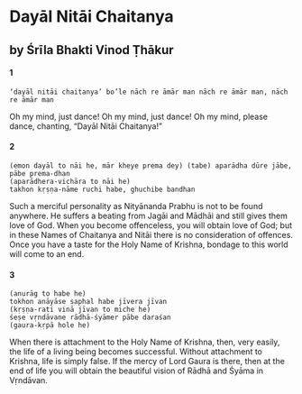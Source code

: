 # Dayāl Nitāi Chaitanya

## by Śrīla Bhakti Vinod Ṭhākur

#### 1

    ‘dayāl nitāi chaitanya’ bo’le nāch re āmār man nāch re āmār man, nāch re āmār man

Oh my mind, just dance! Oh my mind, just dance! Oh my mind, please dance, chanting, “Dayāl Nitāi Chaitanya!”

#### 2

    (emon dayāl to nāi he, mār kheye prema dey) (tabe) aparādha dūre jābe, pābe prema-dhan
    (aparādhera-vichāra to nāi he)
    takhon kṛṣṇa-nāme ruchi habe, ghuchibe bandhan

Such a merciful personality as Nityānanda Prabhu is not to be found anywhere. He suffers a beating from Jagāi and Mādhāi and still gives them love of God.
When you become offenceless, you will obtain love of God; but in these Names of Chaitanya and Nitāi there is no consideration of offences. Once you have a taste for the Holy Name of Krishna, bondage to this world will come to an end.

#### 3

    (anurāg to habe he)
    tokhon anāyāse saphal habe jīvera jīvan
    (kṛṣṇa-rati vinā jīvan to miche he)
    śeṣe vṛndāvane rādhā-śyāmer pābe daraśan
    (gaura-kṛpā hole he)

When there is attachment to the Holy Name of Krishna, then, very easily, the life of a living being becomes successful. Without attachment to Krishna, life is simply false. If the mercy of Lord Gaura is there, then at the end of life you will obtain the beautiful vision of Rādhā and Śyāma in Vṛndāvan.

